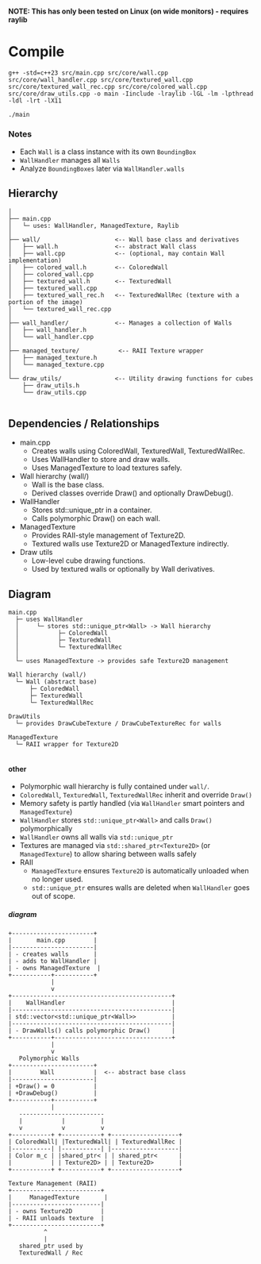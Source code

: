#### NOTE: This has only been tested on Linux (on wide monitors) - requires raylib

# Compile
```
g++ -std=c++23 src/main.cpp src/core/wall.cpp src/core/wall_handler.cpp src/core/textured_wall.cpp src/core/textured_wall_rec.cpp src/core/colored_wall.cpp src/core/draw_utils.cpp -o main -Iinclude -lraylib -lGL -lm -lpthread -ldl -lrt -lX11

./main
```

### Notes

- Each `Wall` is a class instance with its own `BoundingBox`
- `WallHandler` manages all `Walls`
- Analyze `BoundingBoxes` later via `WallHandler.walls`

## Hierarchy

```
│
├── main.cpp
│   └─ uses: WallHandler, ManagedTexture, Raylib
│
├── wall/                     <-- Wall base class and derivatives
│   ├── wall.h                <-- abstract Wall class
│   ├── wall.cpp              <-- (optional, may contain Wall implementation)
│   ├── colored_wall.h        <-- ColoredWall
│   ├── colored_wall.cpp
│   ├── textured_wall.h       <-- TexturedWall
│   ├── textured_wall.cpp
│   ├── textured_wall_rec.h   <-- TexturedWallRec (texture with a portion of the image)
│   └── textured_wall_rec.cpp
│
├── wall_handler/             <-- Manages a collection of Walls
│   ├── wall_handler.h
│   └── wall_handler.cpp
│
├── managed_texture/           <-- RAII Texture wrapper
│   ├── managed_texture.h
│   └── managed_texture.cpp
│
└── draw_utils/               <-- Utility drawing functions for cubes
    ├── draw_utils.h
    └── draw_utils.cpp


```

## Dependencies / Relationships

- main.cpp
    - Creates walls using ColoredWall, TexturedWall, TexturedWallRec.
    - Uses WallHandler to store and draw walls.
    - Uses ManagedTexture to load textures safely.
- Wall hierarchy (wall/)
    - Wall is the base class.
    - Derived classes override Draw() and optionally DrawDebug().
- WallHandler
    - Stores std::unique_ptr<Wall> in a container.
    - Calls polymorphic Draw() on each wall.
- ManagedTexture
    - Provides RAII-style management of Texture2D.
    - Textured walls use Texture2D or ManagedTexture indirectly.
- Draw utils
    - Low-level cube drawing functions.
    - Used by textured walls or optionally by Wall derivatives.

## Diagram

```
main.cpp
  ├─ uses WallHandler
  │     └─ stores std::unique_ptr<Wall> -> Wall hierarchy
  │           ├─ ColoredWall
  │           ├─ TexturedWall
  │           └─ TexturedWallRec
  │
  └─ uses ManagedTexture -> provides safe Texture2D management

Wall hierarchy (wall/)
  └─ Wall (abstract base)
      ├─ ColoredWall
      ├─ TexturedWall
      └─ TexturedWallRec

DrawUtils
  └─ provides DrawCubeTexture / DrawCubeTextureRec for walls

ManagedTexture
  └─ RAII wrapper for Texture2D


```

#### other

- Polymorphic wall hierarchy is fully contained under `wall/`.
- `ColoredWall`, `TexturedWall`, `TexturedWallRec` inherit and override `Draw()`
- Memory safety is partly handled (via `WallHandler` smart pointers and `ManagedTexture`)
- `WallHandler` stores `std::unique_ptr<Wall>` and calls `Draw()` polymorphically
- `WallHandler` owns all walls via `std::unique_ptr`
- Textures are managed via `std::shared_ptr<Texture2D>` (or `ManagedTexture`) to allow sharing between walls safely
- RAII
    - `ManagedTexture` ensures `Texture2D` is automatically unloaded when no longer used.
    - `std::unique_ptr` ensures walls are deleted when `WallHandler` goes out of scope.

##### diagram

```
+-----------------------+
|       main.cpp        |
|-----------------------|
| - creates walls       |
| - adds to WallHandler |
| - owns ManagedTexture  |
+-----------+-----------+
            |
            v
+---------------------------------------------+
|    WallHandler                              |
|---------------------------------------------|
| std::vector<std::unique_ptr<Wall>>          |
|---------------------------------------------|
| - DrawWalls() calls polymorphic Draw()      |
+-----------+---------------------------------+
            |
            v
   Polymorphic Walls
+-----------------------+
|        Wall           |  <-- abstract base class
|-----------------------|
| +Draw() = 0           |
| +DrawDebug()          |
+-----------+-----------+
            |
   ------------------------
   |           |          |
   v           v          v
+-----------+ +-----------+ +-------------------+
| ColoredWall| |TexturedWall| | TexturedWallRec |
|-----------| |-----------| |-------------------|
| Color m_c | |shared_ptr< | | shared_ptr<      |
|           | | Texture2D> | | Texture2D>       |
+-----------+ +-----------+ +-------------------+

Texture Management (RAII)
+-------------------------+
|     ManagedTexture       |
|-------------------------|
| - owns Texture2D        |
| - RAII unloads texture  |
+-------------------------+
          ^
          |
   shared_ptr used by
   TexturedWall / Rec


```